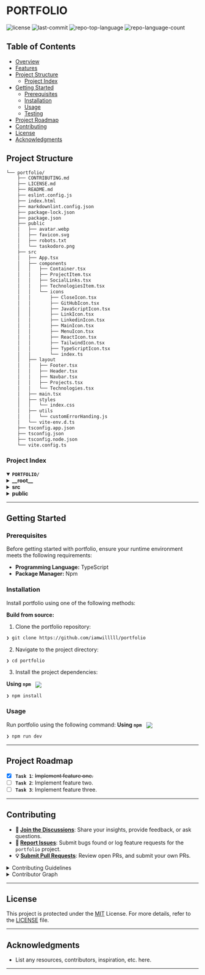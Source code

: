 <div align="left" style="position: relative;">

<h1>PORTFOLIO</h1>

<p align="left">
	<img src="https://img.shields.io/github/license/iamwilllll/portfolio?style=default&logo=opensourceinitiative&logoColor=white&color=b292ff" alt="license">
	<img src="https://img.shields.io/github/last-commit/iamwilllll/portfolio?style=default&logo=git&logoColor=white&color=b292ff" alt="last-commit">
	<img src="https://img.shields.io/github/languages/top/iamwilllll/portfolio?style=default&color=b292ff" alt="repo-top-language">
	<img src="https://img.shields.io/github/languages/count/iamwilllll/portfolio?style=default&color=b292ff" alt="repo-language-count">
</p>

</div>


##  Table of Contents

- [ Overview](#-overview)
- [ Features](#-features)
- [ Project Structure](#-project-structure)
  - [ Project Index](#-project-index)
- [ Getting Started](#-getting-started)
  - [ Prerequisites](#-prerequisites)
  - [ Installation](#-installation)
  - [ Usage](#-usage)
  - [ Testing](#-testing)
- [ Project Roadmap](#-project-roadmap)
- [ Contributing](#-contributing)
- [ License](#-license)
- [ Acknowledgments](#-acknowledgments)

##  Project Structure

```sh
└── portfolio/
    ├── CONTRIBUTING.md
    ├── LICENSE.md
    ├── README.md
    ├── eslint.config.js
    ├── index.html
    ├── markdownlint.config.json
    ├── package-lock.json
    ├── package.json
    ├── public
    │   ├── avatar.webp
    │   ├── favicon.svg
    │   ├── robots.txt
    │   └── taskodoro.png
    ├── src
    │   ├── App.tsx
    │   ├── components
    │   │   ├── Container.tsx
    │   │   ├── ProjectItem.tsx
    │   │   ├── SocialLinks.tsx
    │   │   ├── TechnologiesItem.tsx
    │   │   └── icons
    │   │       ├── CloseIcon.tsx
    │   │       ├── GitHubIcon.tsx
    │   │       ├── JavaScriptIcon.tsx
    │   │       ├── LinkIcon.tsx
    │   │       ├── LinkedinIcon.tsx
    │   │       ├── MainIcon.tsx
    │   │       ├── MenuIcon.tsx
    │   │       ├── ReactIcon.tsx
    │   │       ├── TailwindIcon.tsx
    │   │       ├── TypeScriptIcon.tsx
    │   │       └── index.ts
    │   ├── layout
    │   │   ├── Footer.tsx
    │   │   ├── Header.tsx
    │   │   ├── Navbar.tsx
    │   │   ├── Projects.tsx
    │   │   └── Technologies.tsx
    │   ├── main.tsx
    │   ├── styles
    │   │   └── index.css
    │   ├── utils
    │   │   └── customErrorHanding.js
    │   └── vite-env.d.ts
    ├── tsconfig.app.json
    ├── tsconfig.json
    ├── tsconfig.node.json
    └── vite.config.ts
```


###  Project Index
<details open>
	<summary><b><code>PORTFOLIO/</code></b></summary>
	<details> <!-- __root__ Submodule -->
		<summary><b>__root__</b></summary>
		<blockquote>
			<table>
			<tr>
				<td><b><a href='https://github.com/iamwilllll/portfolio/blob/master/tsconfig.node.json'>tsconfig.node.json</a></b></td>
				<td><code>❯ REPLACE-ME</code></td>
			</tr>
			<tr>
				<td><b><a href='https://github.com/iamwilllll/portfolio/blob/master/package-lock.json'>package-lock.json</a></b></td>
				<td><code>❯ REPLACE-ME</code></td>
			</tr>
			<tr>
				<td><b><a href='https://github.com/iamwilllll/portfolio/blob/master/tsconfig.json'>tsconfig.json</a></b></td>
				<td><code>❯ REPLACE-ME</code></td>
			</tr>
			<tr>
				<td><b><a href='https://github.com/iamwilllll/portfolio/blob/master/tsconfig.app.json'>tsconfig.app.json</a></b></td>
				<td><code>❯ REPLACE-ME</code></td>
			</tr>
			<tr>
				<td><b><a href='https://github.com/iamwilllll/portfolio/blob/master/package.json'>package.json</a></b></td>
				<td><code>❯ REPLACE-ME</code></td>
			</tr>
			<tr>
				<td><b><a href='https://github.com/iamwilllll/portfolio/blob/master/vite.config.ts'>vite.config.ts</a></b></td>
				<td><code>❯ REPLACE-ME</code></td>
			</tr>
			<tr>
				<td><b><a href='https://github.com/iamwilllll/portfolio/blob/master/index.html'>index.html</a></b></td>
				<td><code>❯ REPLACE-ME</code></td>
			</tr>
			<tr>
				<td><b><a href='https://github.com/iamwilllll/portfolio/blob/master/markdownlint.config.json'>markdownlint.config.json</a></b></td>
				<td><code>❯ REPLACE-ME</code></td>
			</tr>
			<tr>
				<td><b><a href='https://github.com/iamwilllll/portfolio/blob/master/eslint.config.js'>eslint.config.js</a></b></td>
				<td><code>❯ REPLACE-ME</code></td>
			</tr>
			</table>
		</blockquote>
	</details>
	<details> <!-- src Submodule -->
		<summary><b>src</b></summary>
		<blockquote>
			<table>
			<tr>
				<td><b><a href='https://github.com/iamwilllll/portfolio/blob/master/src/main.tsx'>main.tsx</a></b></td>
				<td><code>❯ REPLACE-ME</code></td>
			</tr>
			<tr>
				<td><b><a href='https://github.com/iamwilllll/portfolio/blob/master/src/App.tsx'>App.tsx</a></b></td>
				<td><code>❯ REPLACE-ME</code></td>
			</tr>
			<tr>
				<td><b><a href='https://github.com/iamwilllll/portfolio/blob/master/src/vite-env.d.ts'>vite-env.d.ts</a></b></td>
				<td><code>❯ REPLACE-ME</code></td>
			</tr>
			</table>
			<details>
				<summary><b>styles</b></summary>
				<blockquote>
					<table>
					<tr>
						<td><b><a href='https://github.com/iamwilllll/portfolio/blob/master/src/styles/index.css'>index.css</a></b></td>
						<td><code>❯ REPLACE-ME</code></td>
					</tr>
					</table>
				</blockquote>
			</details>
			<details>
				<summary><b>components</b></summary>
				<blockquote>
					<table>
					<tr>
						<td><b><a href='https://github.com/iamwilllll/portfolio/blob/master/src/components/SocialLinks.tsx'>SocialLinks.tsx</a></b></td>
						<td><code>❯ REPLACE-ME</code></td>
					</tr>
					<tr>
						<td><b><a href='https://github.com/iamwilllll/portfolio/blob/master/src/components/ProjectItem.tsx'>ProjectItem.tsx</a></b></td>
						<td><code>❯ REPLACE-ME</code></td>
					</tr>
					<tr>
						<td><b><a href='https://github.com/iamwilllll/portfolio/blob/master/src/components/Container.tsx'>Container.tsx</a></b></td>
						<td><code>❯ REPLACE-ME</code></td>
					</tr>
					<tr>
						<td><b><a href='https://github.com/iamwilllll/portfolio/blob/master/src/components/TechnologiesItem.tsx'>TechnologiesItem.tsx</a></b></td>
						<td><code>❯ REPLACE-ME</code></td>
					</tr>
					</table>
					<details>
						<summary><b>icons</b></summary>
						<blockquote>
							<table>
							<tr>
								<td><b><a href='https://github.com/iamwilllll/portfolio/blob/master/src/components/icons/TailwindIcon.tsx'>TailwindIcon.tsx</a></b></td>
								<td><code>❯ REPLACE-ME</code></td>
							</tr>
							<tr>
								<td><b><a href='https://github.com/iamwilllll/portfolio/blob/master/src/components/icons/MainIcon.tsx'>MainIcon.tsx</a></b></td>
								<td><code>❯ REPLACE-ME</code></td>
							</tr>
							<tr>
								<td><b><a href='https://github.com/iamwilllll/portfolio/blob/master/src/components/icons/index.ts'>index.ts</a></b></td>
								<td><code>❯ REPLACE-ME</code></td>
							</tr>
							<tr>
								<td><b><a href='https://github.com/iamwilllll/portfolio/blob/master/src/components/icons/LinkedinIcon.tsx'>LinkedinIcon.tsx</a></b></td>
								<td><code>❯ REPLACE-ME</code></td>
							</tr>
							<tr>
								<td><b><a href='https://github.com/iamwilllll/portfolio/blob/master/src/components/icons/CloseIcon.tsx'>CloseIcon.tsx</a></b></td>
								<td><code>❯ REPLACE-ME</code></td>
							</tr>
							<tr>
								<td><b><a href='https://github.com/iamwilllll/portfolio/blob/master/src/components/icons/ReactIcon.tsx'>ReactIcon.tsx</a></b></td>
								<td><code>❯ REPLACE-ME</code></td>
							</tr>
							<tr>
								<td><b><a href='https://github.com/iamwilllll/portfolio/blob/master/src/components/icons/GitHubIcon.tsx'>GitHubIcon.tsx</a></b></td>
								<td><code>❯ REPLACE-ME</code></td>
							</tr>
							<tr>
								<td><b><a href='https://github.com/iamwilllll/portfolio/blob/master/src/components/icons/MenuIcon.tsx'>MenuIcon.tsx</a></b></td>
								<td><code>❯ REPLACE-ME</code></td>
							</tr>
							<tr>
								<td><b><a href='https://github.com/iamwilllll/portfolio/blob/master/src/components/icons/JavaScriptIcon.tsx'>JavaScriptIcon.tsx</a></b></td>
								<td><code>❯ REPLACE-ME</code></td>
							</tr>
							<tr>
								<td><b><a href='https://github.com/iamwilllll/portfolio/blob/master/src/components/icons/TypeScriptIcon.tsx'>TypeScriptIcon.tsx</a></b></td>
								<td><code>❯ REPLACE-ME</code></td>
							</tr>
							<tr>
								<td><b><a href='https://github.com/iamwilllll/portfolio/blob/master/src/components/icons/LinkIcon.tsx'>LinkIcon.tsx</a></b></td>
								<td><code>❯ REPLACE-ME</code></td>
							</tr>
							</table>
						</blockquote>
					</details>
				</blockquote>
			</details>
			<details>
				<summary><b>layout</b></summary>
				<blockquote>
					<table>
					<tr>
						<td><b><a href='https://github.com/iamwilllll/portfolio/blob/master/src/layout/Footer.tsx'>Footer.tsx</a></b></td>
						<td><code>❯ REPLACE-ME</code></td>
					</tr>
					<tr>
						<td><b><a href='https://github.com/iamwilllll/portfolio/blob/master/src/layout/Technologies.tsx'>Technologies.tsx</a></b></td>
						<td><code>❯ REPLACE-ME</code></td>
					</tr>
					<tr>
						<td><b><a href='https://github.com/iamwilllll/portfolio/blob/master/src/layout/Projects.tsx'>Projects.tsx</a></b></td>
						<td><code>❯ REPLACE-ME</code></td>
					</tr>
					<tr>
						<td><b><a href='https://github.com/iamwilllll/portfolio/blob/master/src/layout/Header.tsx'>Header.tsx</a></b></td>
						<td><code>❯ REPLACE-ME</code></td>
					</tr>
					<tr>
						<td><b><a href='https://github.com/iamwilllll/portfolio/blob/master/src/layout/Navbar.tsx'>Navbar.tsx</a></b></td>
						<td><code>❯ REPLACE-ME</code></td>
					</tr>
					</table>
				</blockquote>
			</details>
			<details>
				<summary><b>utils</b></summary>
				<blockquote>
					<table>
					<tr>
						<td><b><a href='https://github.com/iamwilllll/portfolio/blob/master/src/utils/customErrorHanding.js'>customErrorHanding.js</a></b></td>
						<td><code>❯ REPLACE-ME</code></td>
					</tr>
					</table>
				</blockquote>
			</details>
		</blockquote>
	</details>
	<details> <!-- public Submodule -->
		<summary><b>public</b></summary>
		<blockquote>
			<table>
			<tr>
				<td><b><a href='https://github.com/iamwilllll/portfolio/blob/master/public/robots.txt'>robots.txt</a></b></td>
				<td><code>❯ REPLACE-ME</code></td>
			</tr>
			</table>
		</blockquote>
	</details>
</details>

---
##  Getting Started

###  Prerequisites

Before getting started with portfolio, ensure your runtime environment meets the following requirements:

- **Programming Language:** TypeScript
- **Package Manager:** Npm


###  Installation

Install portfolio using one of the following methods:

**Build from source:**

1. Clone the portfolio repository:
```sh
❯ git clone https://github.com/iamwilllll/portfolio
```

2. Navigate to the project directory:
```sh
❯ cd portfolio
```

3. Install the project dependencies:


**Using `npm`** &nbsp; [<img align="center" src="https://img.shields.io/badge/npm-CB3837.svg?style={badge_style}&logo=npm&logoColor=white" />](https://www.npmjs.com/)

```sh
❯ npm install
```




###  Usage
Run portfolio using the following command:
**Using `npm`** &nbsp; [<img align="center" src="https://img.shields.io/badge/npm-CB3837.svg?style={badge_style}&logo=npm&logoColor=white" />](https://www.npmjs.com/)

```sh
❯ npm run dev
```

---
##  Project Roadmap

- [X] **`Task 1`**: <strike>Implement feature one.</strike>
- [ ] **`Task 2`**: Implement feature two.
- [ ] **`Task 3`**: Implement feature three.

---

##  Contributing

- **💬 [Join the Discussions](https://github.com/iamwilllll/portfolio/discussions)**: Share your insights, provide feedback, or ask questions.
- **🐛 [Report Issues](https://github.com/iamwilllll/portfolio/issues)**: Submit bugs found or log feature requests for the `portfolio` project.
- **💡 [Submit Pull Requests](https://github.com/iamwilllll/portfolio/blob/main/CONTRIBUTING.md)**: Review open PRs, and submit your own PRs.

<details closed>
<summary>Contributing Guidelines</summary>

1. **Fork the Repository**: Start by forking the project repository to your github account.
2. **Clone Locally**: Clone the forked repository to your local machine using a git client.
   ```sh
   git clone https://github.com/iamwilllll/portfolio
   ```
3. **Create a New Branch**: Always work on a new branch, giving it a descriptive name.
   ```sh
   git checkout -b new-feature-x
   ```
4. **Make Your Changes**: Develop and test your changes locally.
5. **Commit Your Changes**: Commit with a clear message describing your updates.
   ```sh
   git commit -m 'Implemented new feature x.'
   ```
6. **Push to github**: Push the changes to your forked repository.
   ```sh
   git push origin new-feature-x
   ```
7. **Submit a Pull Request**: Create a PR against the original project repository. Clearly describe the changes and their motivations.
8. **Review**: Once your PR is reviewed and approved, it will be merged into the main branch. Congratulations on your contribution!
</details>

<details closed>
<summary>Contributor Graph</summary>
<br>
<p align="left">
   <a href="https://github.com{/iamwilllll/portfolio/}graphs/contributors">
      <img src="https://contrib.rocks/image?repo=iamwilllll/portfolio">
   </a>
</p>
</details>

---

##  License

This project is protected under the [MIT](https://choosealicense.com/licenses/mit/) License. For more details, refer to the [LICENSE](https://github.com/iamwilllll/portfolio?tab=License-1-ov-file) file.

---

##  Acknowledgments

- List any resources, contributors, inspiration, etc. here.

---